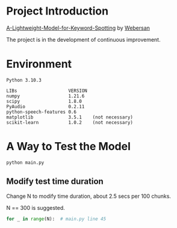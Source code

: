 # Project Introduction

[ A-Lightweight-Model-for-Keyword-Spotting](https://github.com/Webersan/A-Lightweight-Model-for-Keyword-Spotting) by [Webersan](https://github.com/Webersan)

The project is in the development of continuous improvement.

# Environment

```
Python 3.10.3

LIBs				   VERSION
numpy                  1.21.6
scipy                  1.8.0
PyAudio                0.2.11
python-speech-features 0.6
matplotlib             3.5.1	(not necessary)
scikit-learn           1.0.2	(not necessary)
```



# A Way to Test the Model

```python
python main.py
```

## Modify test time duration

Change N to modify time duration, about 2.5 secs per 100 chunks.

N == 300 is suggested.

```python
for _ in range(N):	# main.py line 45
```

